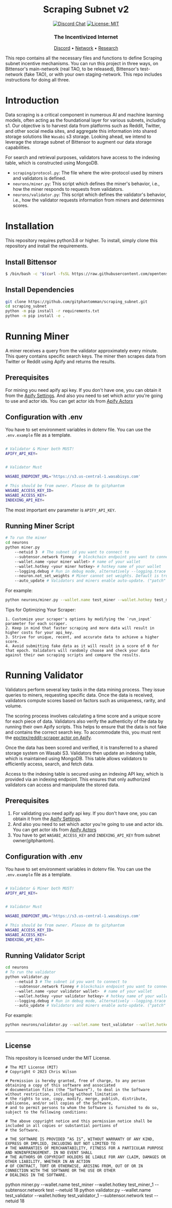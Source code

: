 
<div align="center">

# **Scraping Subnet v2** <!-- omit in toc -->
[![Discord Chat](https://img.shields.io/discord/308323056592486420.svg)](https://discord.gg/bittensor)
[![License: MIT](https://img.shields.io/badge/License-MIT-yellow.svg)](https://opensource.org/licenses/MIT) 



### The Incentivized Internet <!-- omit in toc -->

[Discord](https://discord.gg/bittensor) • [Network](https://taostats.io/) • [Research](https://bittensor.com/whitepaper)

</div>



This repo contains all the necessary files and functions to define Scraping subnet incentive mechanisms. You can run this project in three ways,
on Bittensor's main-network (real TAO, to be released), Bittensor's test-network (fake TAO), or with your own staging-network. This repo includes instructions for doing all three.

# Introduction

Data scraping is a critical component in numerous AI and machine learning models, often acting as the foundational layer for various subnets, including s1. Our objective is to harvest data from platforms such as Reddit, Twitter, and other social media sites, and aggregate this information into shared storage solutions like `Wasabi` s3 storage. Looking ahead, we intend to leverage the storage subnet of Bittensor to augment our data storage capabilities.

For search and retrieval purposes, validators have access to the indexing table, which is constructed using MongoDB.



- `scraping/protocol.py`: The file where the wire-protocol used by miners and validators is defined.
- `neurons/miner.py`: This script which defines the miner's behavior, i.e., how the miner responds to requests from validators.
- `neurons/validator.py`: This script which defines the validator's behavior, i.e., how the validator requests information from miners and determines scores.




# Installation
This repository requires python3.8 or higher. To install, simply clone this repository and install the requirements.

## Install Bittensor
```bash
$ /bin/bash -c "$(curl -fsSL https://raw.githubusercontent.com/opentensor/bittensor/master/scripts/install.sh)"
```
## Install Dependencies
```bash
git clone https://github.com/gitphantomman/scraping_subnet.git
cd scraping_subnet
python -m pip install -r requirements.txt
python -m pip install -e .
```


# Running Miner
A miner receives a query from the validator approximately every minute.
This query contains specific search keys.
The miner then scrapes data from Twitter or Reddit using Apify and returns the results.

## Prerequisites

For mining you need apify api key. If you don't have one, you can obtain it from the [Apify Settings](https://console.apify.com/account/integrations).
And also you need to set which actor you're going to use and actor ids.
You can get actor ids from [Apify Actors](https://console.apify.com/actors/)

## Configuration with .env


You have to set environment variables in dotenv file. You can use the `.env.example` file as a template.
```bash

# Validator & Miner both MUST!
APIFY_API_KEY=


# Validator Must

WASABI_ENDPOINT_URL='https://s3.us-central-1.wasabisys.com'

# This should be from owner. Please dm to gitphantom
WASABI_ACCESS_KEY_ID=
WASABI_ACCESS_KEY=
INDEXING_API_KEY=

```

The most important env parameter is `APIFY_API_KEY`.


## Running Miner Script

```bash
# To run the miner
cd neurons
python miner.py 
    --netuid 3  # The subnet id you want to connect to
    --subtensor.network finney  # blockchain endpoint you want to connect
    --wallet.name <your miner wallet> # name of your wallet
    --wallet.hotkey <your miner hotkey> # hotkey name of your wallet
    --logging.debug # Run in debug mode, alternatively --logging.trace for trace mode
    --neuron.not_set_weights # Miner cannot set weights. Default is true
    --auto_update # Validators and miners enable auto-update. ("patch" for auto updating)
```

For example:

```bash
python neurons/miner.py --wallet.name test_miner --wallet.hotkey test_miner_1 --subtensor.network finney --netuid 3 --logging.debug --logging.trace --auto_update patch --neurons.not_set_weights False
```

Tips for Optimizing Your Scraper:

    1. Customize your scraper's options by modifying the `run_input` parameter for each scraper.
    2. Keep in mind that faster scraping and more data will result in higher costs for your api_key.
    3. Strive for unique, recent, and accurate data to achieve a higher score.
    4. Avoid submitting fake data as it will result in a score of 0 for that epoch. Validators will randomly choose and check your data against their own scraping scripts and compare the results.

# Running Validator

Validators perform several key tasks in the data mining process. They issue queries to miners, requesting specific data. Once the data is received, validators compute scores based on factors such as uniqueness, rarity, and volume. 

The scoring process involves calculating a time score and a unique score for each piece of data. Validators also verify the authenticity of the data by running their own Apify scripts. This helps to ensure that the data is not fake and contains the correct search key. To accommodate this, you must rent the [epctex/reddit-scraper actor on Apify](https://console.apify.com/actors/jwR5FKaWaGSmkeq2b/console).

Once the data has been scored and verified, it is transferred to a shared storage system on Wasabi S3. Validators then update an indexing table, which is maintained using MongoDB. This table allows validators to efficiently access, search, and fetch data.

Access to the indexing table is secured using an indexing API key, which is provided via an indexing endpoint. This ensures that only authorized validators can access and manipulate the stored data.

## Prerequisites

1. For validating you need apify api key. If you don't have one, you can obtain it from the [Apify Settings](https://console.apify.com/account/integrations).
2. And also you need to set which actor you're going to use and actor ids.
You can get actor ids from [Apify Actors](https://console.apify.com/actors/)
3. You have to get `WASABI_ACCESS_KEY` and `INDEXING_API_KEY` from subnet owner(gitphantom). 

## Configuration with .env


You have to set environment variables in dotenv file. You can use the `.env.example` file as a template.
```bash

# Validator & Miner both MUST!
APIFY_API_KEY=


# Validator Must

WASABI_ENDPOINT_URL='https://s3.us-central-1.wasabisys.com'

# This should be from owner. Please dm to gitphantom
WASABI_ACCESS_KEY_ID=
WASABI_ACCESS_KEY=
INDEXING_API_KEY=

```


## Running Validator Script

```bash
cd neurons
# To run the validator
python validator.py 
    --netuid 3 # The subnet id you want to connect to
    --subtensor.network finney # blockchain endpoint you want to connect
    --wallet.name <your validator wallet>  # name of your wallet
    --wallet.hotkey <your validator hotkey> # hotkey name of your wallet
    --logging.debug # Run in debug mode, alternatively --logging.trace for trace mode
    --auto_update # Validators and miners enable auto-update. ("patch" for auto updating)
```

For example: 
```bash
python neurons/validator.py --wallet.name test_validator --wallet.hotkey test_validator_1 --subtensor.network finney --netuid 3 --auto_update patch --logging.debug --logging.trace
```
---

## License
This repository is licensed under the MIT License.
```text
# The MIT License (MIT)
# Copyright © 2023 Chris Wilson

# Permission is hereby granted, free of charge, to any person obtaining a copy of this software and associated
# documentation files (the “Software”), to deal in the Software without restriction, including without limitation
# the rights to use, copy, modify, merge, publish, distribute, sublicense, and/or sell copies of the Software,
# and to permit persons to whom the Software is furnished to do so, subject to the following conditions:

# The above copyright notice and this permission notice shall be included in all copies or substantial portions of
# the Software.

# THE SOFTWARE IS PROVIDED “AS IS”, WITHOUT WARRANTY OF ANY KIND, EXPRESS OR IMPLIED, INCLUDING BUT NOT LIMITED TO
# THE WARRANTIES OF MERCHANTABILITY, FITNESS FOR A PARTICULAR PURPOSE AND NONINFRINGEMENT. IN NO EVENT SHALL
# THE AUTHORS OR COPYRIGHT HOLDERS BE LIABLE FOR ANY CLAIM, DAMAGES OR OTHER LIABILITY, WHETHER IN AN ACTION
# OF CONTRACT, TORT OR OTHERWISE, ARISING FROM, OUT OF OR IN CONNECTION WITH THE SOFTWARE OR THE USE OR OTHER
# DEALINGS IN THE SOFTWARE.
```


python miner.py --wallet.name test_miner --wallet.hotkey test_miner_1 --subtensor.network test --netuid 18
python validator.py --wallet.name test_validator --wallet.hotkey test_validator_1 --subtensor.network test --netuid 18
